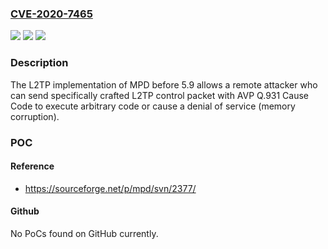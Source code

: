 ### [CVE-2020-7465](https://cve.mitre.org/cgi-bin/cvename.cgi?name=CVE-2020-7465)
![](https://img.shields.io/static/v1?label=Product&message=MPD%3A%20FreeBSD%20PPP%20daemon&color=blue)
![](https://img.shields.io/static/v1?label=Version&message=n%2Fa&color=blue)
![](https://img.shields.io/static/v1?label=Vulnerability&message=CWE-787%3A%20Out-of-bounds%20Write&color=brighgreen)

### Description

The L2TP implementation of MPD before 5.9 allows a remote attacker who can send specifically crafted L2TP control packet with AVP Q.931 Cause Code to execute arbitrary code or cause a denial of service (memory corruption).

### POC

#### Reference
- https://sourceforge.net/p/mpd/svn/2377/

#### Github
No PoCs found on GitHub currently.

